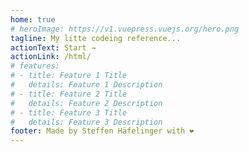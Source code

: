 ```yaml
---
home: true
# heroImage: https://v1.vuepress.vuejs.org/hero.png
tagline: My litte codeing reference...
actionText: Start →
actionLink: /html/
# features:
# - title: Feature 1 Title
#   details: Feature 1 Description
# - title: Feature 2 Title
#   details: Feature 2 Description
# - title: Feature 3 Title
#   details: Feature 3 Description
footer: Made by Steffen Häfelinger with ❤️
---
```

